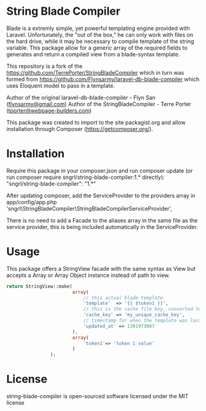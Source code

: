 String Blade Compiler
=======================
Blade is a extremly simple, yet powerful templating engine provided with Laravel. Unfortunately, the "out of the box," he can only work with files on the hard drive, while it may be necessary to compile template of the string variable. This package allow for a generic array of the required fields to generates and return a compiled view from a blade-syntax template.

This repository is a fork of the https://github.com/TerrePorter/StringBladeCompiler which in turn was formed from https://github.com/Flynsarmy/laravel-db-blade-compiler which uses Eloquent model to pass in a template.

Author of the original laravel-db-blade-compiler - Flyn San (flynsarmy@gmail.com)
Author of the StringBladeCompiler - Terre Porter (tporter@webpage-builders.com)

This package was created to import to the site packagist.org and allow installation through Composer (https://getcomposer.org/).

Installation
=======================

Require this package in your composer.json and run composer update (or run composer require sngrl/string-blade-compiler:1.*  directly):
"sngrl/string-blade-compiler": "1.*"

After updating composer, add the ServiceProvider to the providers array in app/config/app.php
'sngrl\StringBladeCompiler\StringBladeCompilerServiceProvider',

There is no need to add a Facade to the aliases array in the same file as the service provider, this is being included  automatically in the ServiceProvider.

Usage
=======================

This package offers a StringView facade with the same syntax as View but accepts a Array or Array Object instance instead of path to view.

```php
return StringView::make(
                        array(
                            // this actual blade template
                            'template'  => '{{ $token1 }}',
                            // this is the cache file key, converted to md5
                            'cache_key' => 'my_unique_cache_key',
                            // timestamp for when the template was last updated, 0 is always recompile
                            'updated_at' => 1391973007
                        ),
                        array(
                            'token1'=> 'token 1 value'
                        )
                );
```

License
=======================

string-blade-compiler is open-sourced software licensed under the MIT license
